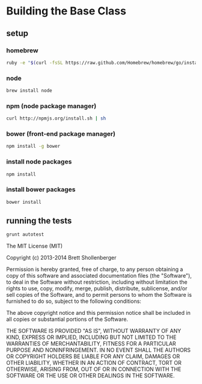 # Building the Base Class

## setup

### homebrew
```bash
ruby -e "$(curl -fsSL https://raw.github.com/Homebrew/homebrew/go/install)"
```

### node
```bash
brew install node
```

### npm (node package manager)
```bash
curl http://npmjs.org/install.sh | sh
```

### bower (front-end package manager)
```bash
npm install -g bower
```

### install node packages
```bash
npm install
```

### install bower packages
```bash
bower install
```

## running the tests
```bash
grunt autotest
```

The MIT License (MIT)

Copyright (c) 2013-2014 Brett Shollenberger

Permission is hereby granted, free of charge, to any person obtaining a copy
of this software and associated documentation files (the "Software"), to deal
in the Software without restriction, including without limitation the rights
to use, copy, modify, merge, publish, distribute, sublicense, and/or sell
copies of the Software, and to permit persons to whom the Software is
furnished to do so, subject to the following conditions:

The above copyright notice and this permission notice shall be included in
all copies or substantial portions of the Software.

THE SOFTWARE IS PROVIDED "AS IS", WITHOUT WARRANTY OF ANY KIND, EXPRESS OR
IMPLIED, INCLUDING BUT NOT LIMITED TO THE WARRANTIES OF MERCHANTABILITY,
FITNESS FOR A PARTICULAR PURPOSE AND NONINFRINGEMENT. IN NO EVENT SHALL THE
AUTHORS OR COPYRIGHT HOLDERS BE LIABLE FOR ANY CLAIM, DAMAGES OR OTHER
LIABILITY, WHETHER IN AN ACTION OF CONTRACT, TORT OR OTHERWISE, ARISING FROM,
OUT OF OR IN CONNECTION WITH THE SOFTWARE OR THE USE OR OTHER DEALINGS IN
THE SOFTWARE.
